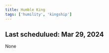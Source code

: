 ```yaml
---
title: Humble King
tags: ['humility', 'kingship']
---
```


## Last schedulued: Mar 29, 2024          

None

